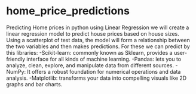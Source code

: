 # home_price_predictions
Predicting Home prices in python using Linear Regression
we will create a linear regression model to predict house prices based on house sizes. Using a scatterplot of test data, the model will form a relationship between the two variables and then makes predictions.
For these we can predict by this libraries:
-Scikit-learn: commonly known as Sklearn, provides a user-friendly interface for all kinds of machine learning.
-Pandas:  lets you to analyze, clean, explore, and manipulate data from different sources.
-NumPy: It offers a robust foundation for numerical operations and data analysis.
-Matplotlib: transforms your data into compelling visuals like 2D graphs and bar charts.

